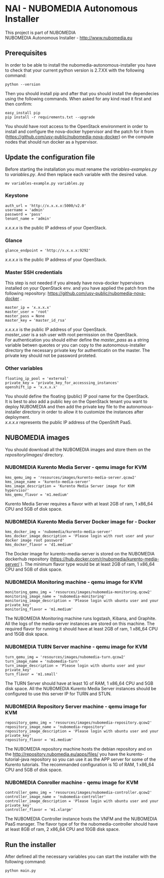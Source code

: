 # NAI - NUBOMEDIA Autonomous Installer

This project is part of NUBOMEDIA  
NUBOMEDIA Autonomous Installer - http://www.nubomedia.eu

## Prerequisites
In order to be able to install the nubomedia-autonomous-installer you have to check that your current python version is 2.7.XX  with the following command:
```
python --version
```
Then you should install pip and after that you should install the dependecies using the following commands. When asked for any kind read it first and then confirm:
```
easy_install pip
pip install -r requirements.txt --upgrade
```
You should have root access to the OpenStack environment in order to install and configure the nova-docker hypervisor and the patch for it from (https://github.com/usv-public/nubomedia-nova-docker) on the compute nodes that should run docker as a hypervisor.

## Update the configuration file
Before starting the installation you must rename the *variables-examples.py* to *variables.py*. And then replace each variable with the desired value.
```
mv variables-example.py variables.py
```
### Keystone
```
auth_url = 'http://x.x.x.x:5000/v2.0'
username = 'admin'
password = 'pass'
tenant_name = 'admin'
```
*x.x.x.x* is the public IP address of your OpenStack.

### Glance
```
glance_endpoint = 'http://x.x.x.x:9292'
```
*x.x.x.x* is the public IP address of your OpenStack.

### Master SSH credentials
This step is not needed if you already have nova-docker hypervisors installed on your OpenStack env. and you have applied the patch from the following repository: https://github.com/usv-public/nubomedia-nova-docker .
```
master_ip = 'x.x.x.x'
master_user = 'root'
master_pass = None
master_key = 'master_id_rsa'
```
*x.x.x.x* is the public IP address of your OpenStack.  
*master_user* is a ssh user with root permission on the OpenStack.  
For authentication you should either define the *master_pass* as a string variable betwen queotes or you can copy to the autonomous-installer directory the necessary private key for authenticatin on the master. The private key should not be password proteted.

### Other variables
```
floating_ip_pool = 'external'
private_key = 'private_key_for_accesssing_instances'
openshift_ip = 'x.x.x.x'
```
You should define the floating (public) IP pool name for the OpenStack.  
It is best to also add a public key on the OpenStack tenant you want to deploy NUBOMEDIA and then add the private key file to the autonomous-installer directory in order to allow it to customize the instances after deployment.  
*x.x.x.x* represents the public IP address of the OpenShift PaaS.

## NUBOMEDIA images
You should download all the NUBOMEDIA images and store them on the *repository/images/* directory.

### NUBOMEDIA Kurento Media Server - qemu image for KVM
```
kms_qemu_img = 'resources/images/kurento-media-server.qcow2'
kms_image_name = 'kurento-media-server'
kms_image_description = 'Kurento Media Server image for KVM hypervisor'
kms_qemu_flavor = 'm1.medium'
```
Kurento Media Server requires a flavor with at least 2GB of ram, 1 x86_64 CPU and 5GB of disk space.

### NUBOMEDIA Kurento Media Server Docker image for - Docker
```
kms_docker_img = 'nubomedia/kurento-media-server'
kms_docker_image_description = 'Please login with root user and your docker image root password'
kms_docker_flavor = 'd1.medium'
```
The Docker image for kurento-media-server is stored on the NUBOMEDIA dockerhub repository (https://hub.docker.com/r/nubomedia/kurento-media-server/ ).  The minimum flavor type would be at least 2GB of ram, 1 x86_64 CPU and 5GB of disk space.

### NUBOMEDIA Monitoring machine - qemu image for KVM
```
monitoring_qemu_img = 'resources/images/nubomedia-monitoring.qcow2'
monitoring_image_name = 'nubomedia-monitoring'
monitoring_image_description = 'Please login with ubuntu user and your private_key'
monitoring_flavor = 'm1.medium'
```
The NUBOMEDIA Monitoring machine runs logstash, Kibana, and Graphite. All the logs of the media-server instances are stored on this machine. The required flavor for running it should have at least 2GB of ram, 1 x86_64 CPU and 15GB disk space.

### NUBOMEDIA TURN Server machine - qemu image for KVM
```
turn_qemu_img = 'resources/images/nubomedia-turn.qcow2'
turn_image_name = 'nubomedia-turn'
turn_image_description = 'Please login with ubuntu user and your private_key'
turn_flavor = 'm1.small'
```
The TURN Server should have at least 1G of RAM, 1 x86_64 CPU and 5GB disk space.
All the NUBOMEDIA Kurento Media Server instances should be configured to use this server IP for TURN and STUN.

### NUBOMEDIA Repository Server machine - qemu image for KVM
```
repository_qemu_img = 'resources/images/nubomedia-repository.qcow2'
repository_image_name = 'nubomedia-repository'
repository_image_description = 'Please login with ubuntu user and your private_key'
repository_flavor = 'm1.medium'
```
The NUBOMEDIA repository machine hosts the debian repository and on the http://repository.nubomedia.eu/apps/files/ you have the kurento-tutorial-java repository so you can use it as the APP server for some of the Kurento tutorials. The recommanded configuration is 1G of RAM, 1 x86_64 CPU and 5GB of disk space.

### NUBOMEDIA Conroller machine - qemu image for KVM
```
controller_qemu_img = 'resources/images/nubomedia-controller.qcow2'
controller_image_name = 'nubomedia-controller'
controller_image_description = 'Please login with ubuntu user and your private_key'
controller_flavor = 'm1.xlarge'
```
The NUBOMEDIA Controller instance hosts the VNFM and the NUBOMEDIA PaaS manager. The flavor type of for the nubomedia-controller should have at least 8GB of ram, 2 x86_64 CPU and 10GB disk space.

## Run the installer
After defined all the necessary variables you can start the installer with the following command:
```
python main.py
```

